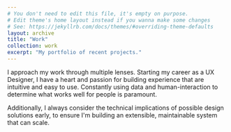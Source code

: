 ```yaml
---
# You don't need to edit this file, it's empty on purpose.
# Edit theme's home layout instead if you wanna make some changes
# See: https://jekyllrb.com/docs/themes/#overriding-theme-defaults
layout: archive
title: "Work"
collection: work
excerpt: "My portfolio of recent projects."
---
```


I approach my work through multiple lenses. Starting my career as a UX Designer, I have a heart and passion for building experience that are intuitive and easy to use. Constantly using data and human-interaction to determine what works well for people is paramount.

Additionally, I always consider the technical implications of possible design solutions early, to ensure I'm building an extensible, maintainable system that can scale.